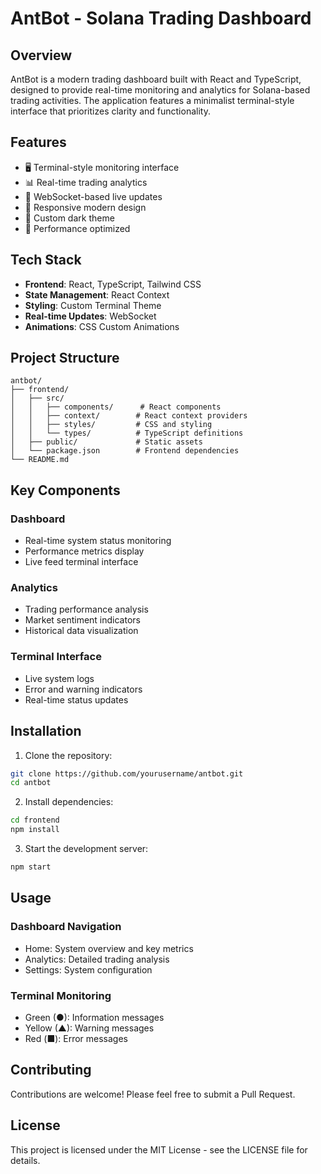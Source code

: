 # AntBot - Solana Trading Dashboard

## Overview
AntBot is a modern trading dashboard built with React and TypeScript, designed to provide real-time monitoring and analytics for Solana-based trading activities. The application features a minimalist terminal-style interface that prioritizes clarity and functionality.

## Features
- 🖥️ Terminal-style monitoring interface
- 📊 Real-time trading analytics
- 🔄 WebSocket-based live updates
- 📱 Responsive modern design
- 🎨 Custom dark theme
- 🚀 Performance optimized

## Tech Stack
- **Frontend**: React, TypeScript, Tailwind CSS
- **State Management**: React Context
- **Styling**: Custom Terminal Theme
- **Real-time Updates**: WebSocket
- **Animations**: CSS Custom Animations

## Project Structure
```
antbot/
├── frontend/
│   ├── src/
│   │   ├── components/      # React components
│   │   ├── context/        # React context providers
│   │   ├── styles/         # CSS and styling
│   │   └── types/          # TypeScript definitions
│   ├── public/             # Static assets
│   └── package.json        # Frontend dependencies
└── README.md
```

## Key Components

### Dashboard
- Real-time system status monitoring
- Performance metrics display
- Live feed terminal interface

### Analytics
- Trading performance analysis
- Market sentiment indicators
- Historical data visualization

### Terminal Interface
- Live system logs
- Error and warning indicators
- Real-time status updates

## Installation

1. Clone the repository:
```bash
git clone https://github.com/yourusername/antbot.git
cd antbot
```

2. Install dependencies:
```bash
cd frontend
npm install
```

3. Start the development server:
```bash
npm start
```

## Usage

### Dashboard Navigation
- Home: System overview and key metrics
- Analytics: Detailed trading analysis
- Settings: System configuration

### Terminal Monitoring
- Green (●): Information messages
- Yellow (▲): Warning messages
- Red (■): Error messages

## Contributing
Contributions are welcome! Please feel free to submit a Pull Request.

## License
This project is licensed under the MIT License - see the LICENSE file for details. 